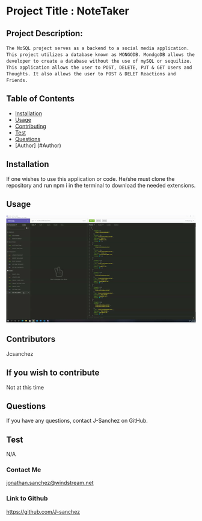 # Project Title : NoteTaker
## Project Description:
`The NoSQL project serves as a backend to a social media application. This project utilizes a database known as MONGODB. MondgoDB allows the developer to create a database without the use of mySQL or sequilize. This application allows the user to POST, DELETE, PUT & GET Users and Thoughts. It also allows the user to POST & DELET Reactions and Friends.`
## Table of Contents
* [Installation](#installation)
* [Usage](#usage)
* [Contributing](#contributing)
* [Test](#test)
* [Questions](#questions)
* [Author] (#Author)
## Installation
If one wishes to use this application or code. He/she must clone the repository and run npm i in the terminal to download the needed extensions.
## Usage
![Video of Usage](./Assets/img/Walkthrough.gif)

## Contributors
Jcsanchez
## If you wish to contribute
Not at this time
## Questions
If you have any questions, contact J-Sanchez on GitHub.
## Test
N/A
### Contact Me
jonathan.sanchez@windstream.net
### Link to Github
https://github.com/J-sanchez